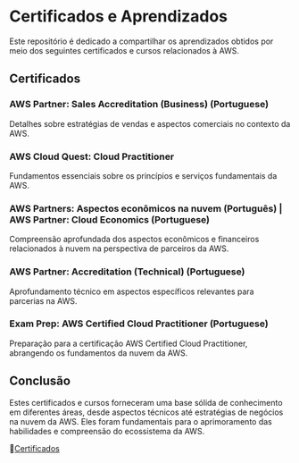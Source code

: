 # Certificados e Aprendizados

Este repositório é dedicado a compartilhar os aprendizados obtidos por meio dos seguintes certificados e cursos relacionados à AWS.

## Certificados

### AWS Partner: Sales Accreditation (Business) (Portuguese)
Detalhes sobre estratégias de vendas e aspectos comerciais no contexto da AWS.

### AWS Cloud Quest: Cloud Practitioner
Fundamentos essenciais sobre os princípios e serviços fundamentais da AWS.

### AWS Partners: Aspectos econômicos na nuvem (Português) | AWS Partner: Cloud Economics (Portuguese)
Compreensão aprofundada dos aspectos econômicos e financeiros relacionados à nuvem na perspectiva de parceiros da AWS.

### AWS Partner: Accreditation (Technical) (Portuguese)
Aprofundamento técnico em aspectos específicos relevantes para parcerias na AWS.

### Exam Prep: AWS Certified Cloud Practitioner (Portuguese)
Preparação para a certificação AWS Certified Cloud Practitioner, abrangendo os fundamentos da nuvem da AWS.

## Conclusão

Estes certificados e cursos forneceram uma base sólida de conhecimento em diferentes áreas, desde aspectos técnicos até estratégias de negócios na nuvem da AWS. 
Eles foram fundamentais para o aprimoramento das habilidades e compreensão do ecossistema da AWS.

📁[Certificados](CERTIFICADOS/)
